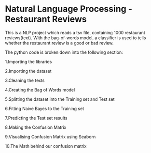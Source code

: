 # Natural Language Processing - Restaurant Reviews 

This is a NLP project which reads a tsv file, containing 1000 restaurant reviews(text). With the bag-of-words model, a classifier is used to tells whether the restaurant review is a good or bad review.

The python code is broken down into the following section:

1.Importing the libraries

2.Importing the dataset

3.Cleaning the texts

4.Creating the Bag of Words model

5.Splitting the dataset into the Training set and Test set
 
6.Fitting Naive Bayes to the Training set

7.Predicting the Test set results

8.Making the Confusion Matrix

9.Visualising Confusion Matrix using Seaborn

10.The Math behind our confusion matrix 



